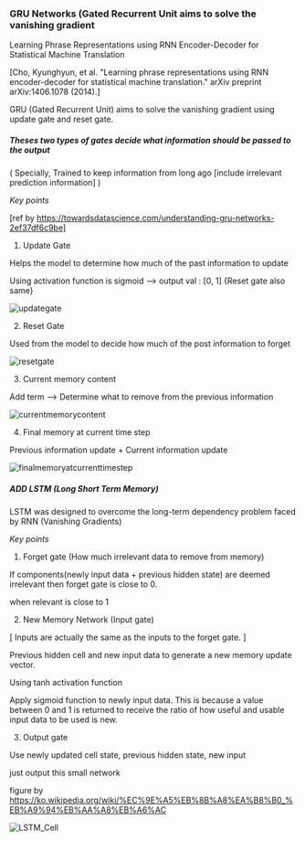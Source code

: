 <h3>GRU Networks (Gated Recurrent Unit aims to solve the vanishing gradient</h3>

Learning Phrase Representations using RNN Encoder-Decoder for Statistical Machine Translation

[Cho, Kyunghyun, et al. "Learning phrase representations using RNN encoder-decoder for statistical machine translation." arXiv preprint arXiv:1406.1078 (2014).]

GRU (Gated Recurrent Unit) aims to solve the vanishing gradient using update gate and reset gate.

<h5>Theses two types of gates decide what information should be passed to the output</h5>

( Specially, Trained to keep information from long ago [include irrelevant prediction information] )

*Key points*

[ref by https://towardsdatascience.com/understanding-gru-networks-2ef37df6c9be]

1. Update Gate

Helps the model to determine how much of the past information to update

Using activation function is sigmoid --> output val : [0, 1] {Reset gate also same}

![updategate](https://user-images.githubusercontent.com/96281316/148239916-fd839a00-5c5a-44b7-a981-4e30da1e3b61.png)

2. Reset Gate

Used from the model to decide how much of the post information to forget

![resetgate](https://user-images.githubusercontent.com/96281316/148239921-0e47e681-114d-4b3a-97b4-271d08897ce4.png)

3. Current memory content

Add term --> Determine what to remove from the previous information 

![currentmemorycontent](https://user-images.githubusercontent.com/96281316/148239923-ba0b8788-e374-4a04-b3d7-ae0c881c0e5c.png)

4. Final memory at current time step

Previous information update + Current information update

![finalmemoryatcurrenttimestep](https://user-images.githubusercontent.com/96281316/148239925-c0024ced-7cfe-46eb-9294-3476f23863e1.png)

<h5>ADD LSTM (Long Short Term Memory)</h5>

LSTM was designed to overcome the long-term dependency problem faced by RNN (Vanishing Gradients)

*Key points*

1. Forget gate (How much irrelevant data to remove from memory)

If components(newly input data + previous hidden state) are deemed irrelevant then forget gate is close to 0.

when relevant is close to 1

2. New Memory Network (Input gate)

[ Inputs are actually the same as the inputs to the forget gate. ]

Previous hidden cell and new input data to generate a new memory update vector.

Using tanh activation function

Apply sigmoid function to newly input data. This is because a value between 0 and 1 is returned to receive the ratio of how useful and usable input data to be used is new.

3. Output gate

Use newly updated cell state, previous hidden state, new input

just output this small network

figure by https://ko.wikipedia.org/wiki/%EC%9E%A5%EB%8B%A8%EA%B8%B0_%EB%A9%94%EB%AA%A8%EB%A6%AC

![LSTM_Cell](https://user-images.githubusercontent.com/96281316/148262972-c7be7761-eaf1-45a7-9b4e-7c1c6c235a6b.png)
